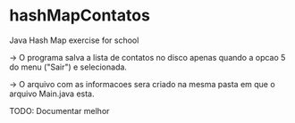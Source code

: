 # hashMapContatos
Java Hash Map exercise for school

-> O programa salva a lista de contatos no disco apenas quando a opcao 5 do menu ("Sair") e selecionada.


-> O arquivo com as informacoes sera criado na mesma pasta em que o arquivo Main.java esta.


TODO: Documentar melhor
